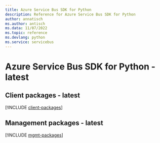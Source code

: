 ```yaml
---
title: Azure Service Bus SDK for Python
description: Reference for Azure Service Bus SDK for Python
author: annatisch
ms.author: antisch
ms.data: 11/07/2022
ms.topic: reference
ms.devlang: python
ms.service: servicebus
---
```

# Azure Service Bus SDK for Python - latest

## Client packages - latest
[!INCLUDE [client-packages](service-bus-client-index.md)]
## Management packages - latest
[!INCLUDE [mgmt-packages](service-bus-mgmt-index.md)]
